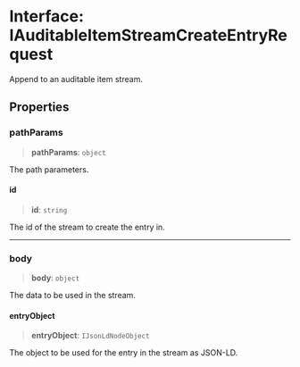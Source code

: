 # Interface: IAuditableItemStreamCreateEntryRequest

Append to an auditable item stream.

## Properties

### pathParams

> **pathParams**: `object`

The path parameters.

#### id

> **id**: `string`

The id of the stream to create the entry in.

***

### body

> **body**: `object`

The data to be used in the stream.

#### entryObject

> **entryObject**: `IJsonLdNodeObject`

The object to be used for the entry in the stream as JSON-LD.
